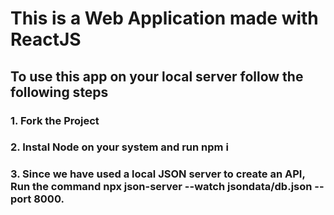 # This is a Web Application made with ReactJS
## To use this app on your local server follow the following steps
### 1. Fork the Project 
### 2. Instal Node on your system and run npm i
### 3. Since we have used a local JSON server to create an API, Run the command npx json-server --watch jsondata/db.json --port 8000. 

